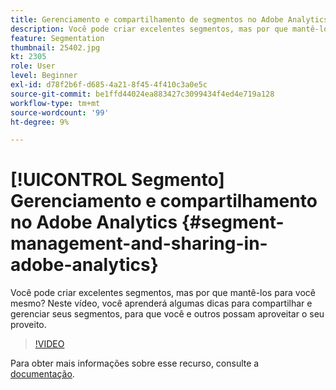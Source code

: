 ```yaml
---
title: Gerenciamento e compartilhamento de segmentos no Adobe Analytics
description: Você pode criar excelentes segmentos, mas por que mantê-los para você mesmo? Neste vídeo, você aprenderá algumas dicas para compartilhar e gerenciar seus segmentos, para que você e outros possam aproveitar o seu proveito.
feature: Segmentation
thumbnail: 25402.jpg
kt: 2305
role: User
level: Beginner
exl-id: d78f2b6f-d685-4a21-8f45-4f410c3a0e5c
source-git-commit: be1ffd44024ea883427c3099434f4ed4e719a128
workflow-type: tm+mt
source-wordcount: '99'
ht-degree: 9%

---
```


# [!UICONTROL Segmento] Gerenciamento e compartilhamento no Adobe Analytics {#segment-management-and-sharing-in-adobe-analytics}

Você pode criar excelentes segmentos, mas por que mantê-los para você mesmo? Neste vídeo, você aprenderá algumas dicas para compartilhar e gerenciar seus segmentos, para que você e outros possam aproveitar o seu proveito.

>[!VIDEO](https://video.tv.adobe.com/v/25402/?quality=12&learn=on)

Para obter mais informações sobre esse recurso, consulte a [documentação](https://experienceleague.adobe.com/docs/analytics/components/segmentation/segmentation-workflow/seg-manage.html?lang=en).
